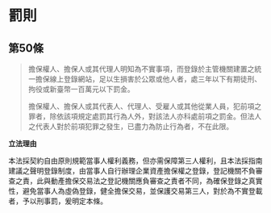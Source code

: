 # 罰則

## 第50條

> 擔保權人、擔保人或其代理人明知為不實事項，而登錄於主管機關建置之統一擔保線上登錄網站，足以生損害於公眾或他人者，處三年以下有期徒刑、拘役或新臺幣一百萬元以下罰金。
>
> 擔保權人、擔保人或其代表人、代理人、受雇人或其他從業人員，犯前項之罪者，除依該項規定處罰其行為人外，對該法人亦科處前項之罰金。但法人之代表人對於前項犯罪之發生，已盡力為防止行為者，不在此限。

**立法理由**

本法採契約自由原則規範當事人權利義務，但亦需保障第三人權利，且本法採指南建議之聲明登錄制度，由當事人自行辦理企業資產擔保權之登錄，登記機關不負審查之責，此與動產擔保交易法之登記機關應負審查之責者不同，為確保登錄之真實性，避免當事人為虛偽登錄，健全擔保交易，並保護交易第三人，對於為不實登載者，予以刑事罰，爰明定本條。
